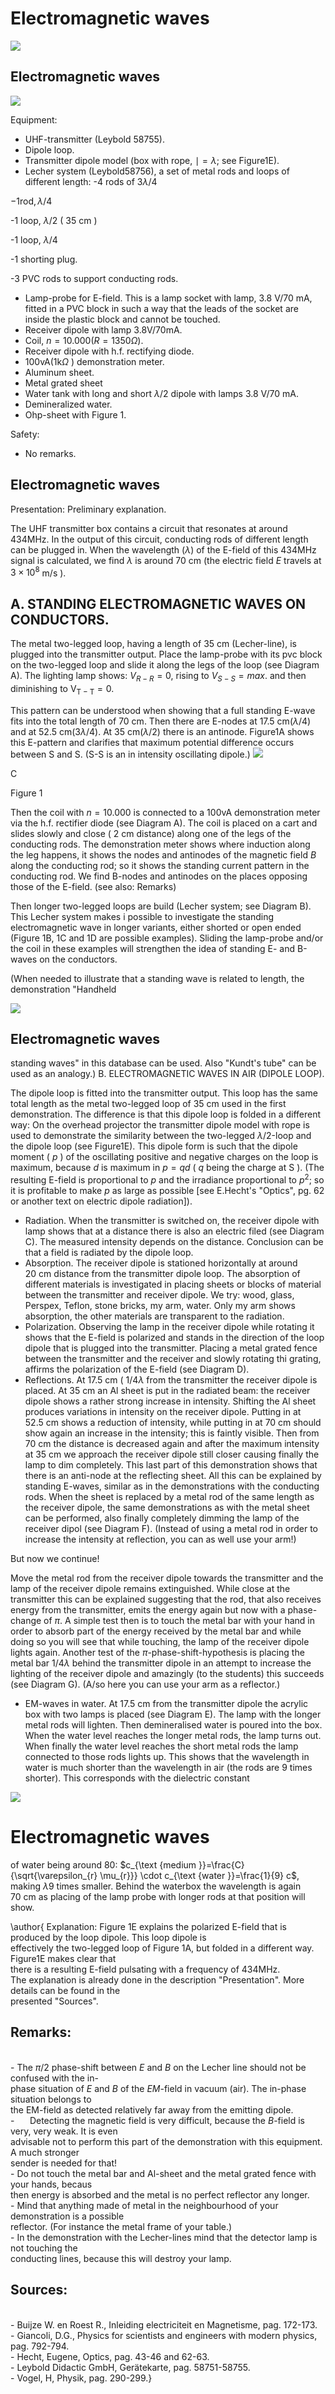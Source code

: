 # Electromagnetic waves 

![](https://cdn.mathpix.com/cropped/2024_06_24_45f0ffeca366dea48cb3g-1.jpg?height=1962&width=1742&top_left_y=310&top_left_x=228)

## Electromagnetic waves

![](https://cdn.mathpix.com/cropped/2024_06_24_45f0ffeca366dea48cb3g-2.jpg?height=1022&width=1533&top_left_y=323&top_left_x=450)

Equipment:

- UHF-transmitter (Leybold 58755).
- Dipole loop.
- Transmitter dipole model (box with rope, $\mid=\lambda$; see Figure1E).
- Lecher system (Leybold58756), a set of metal rods and loops of different length: -4 rods of $3 \lambda / 4$

$-1 \mathrm{rod}, \lambda / 4$

-1 loop, $\lambda / 2$ ( $35 \mathrm{~cm}$ )

-1 loop, $\lambda / 4$

-1 shorting plug.

-3 PVC rods to support conducting rods.

- Lamp-probe for E-field. This is a lamp socket with lamp, $3.8 \mathrm{~V} / 70 \mathrm{~mA}$, fitted in a PVC block in such a way that the leads of the socket are inside the plastic block and cannot be touched.
- Receiver dipole with lamp 3.8V/70mA.
- Coil, $n=10.000(R=1350 \Omega)$.
- Receiver dipole with h.f. rectifying diode.
- $100 \mathrm{vA}(1 \mathrm{k} \Omega$ ) demonstration meter.
- Aluminum sheet.
- Metal grated sheet
- Water tank with long and short $\lambda / 2$ dipole with lamps $3.8 \mathrm{~V} / 70 \mathrm{~mA}$.
- Demineralized water.
- Ohp-sheet with Figure 1.

Safety:

- No remarks.


## Electromagnetic waves

Presentation: Preliminary explanation.

The UHF transmitter box contains a circuit that resonates at around $434 \mathrm{MHz}$. In the output of this circuit, conducting rods of different length can be plugged in. When the wavelength $(\lambda)$ of the E-field of this $434 \mathrm{MHz}$ signal is calculated, we find $\lambda$ is around $70 \mathrm{~cm}$ (the electric field $E$ travels at $3 \times 10^{8}$ $\mathrm{m} / \mathrm{s}$ ).

## A. STANDING ELECTROMAGNETIC WAVES ON CONDUCTORS.

The metal two-legged loop, having a length of $35 \mathrm{~cm}$ (Lecher-line), is plugged into the transmitter output. Place the lamp-probe with its pvc block on the two-legged loop and slide it along the legs of the loop (see Diagram A). The lighting lamp shows: $V_{R-R}=0$, rising to $V_{S-S}=m a x$. and then diminishing to $\mathrm{V}_{\mathrm{T}-\mathrm{T}}=0$.

This pattern can be understood when showing that a full standing E-wave fits into the total length of $70 \mathrm{~cm}$. Then there are E-nodes at $17.5 \mathrm{~cm}(\lambda / 4)$ and at $52.5 \mathrm{~cm}(3 \lambda / 4)$. At $35 \mathrm{~cm}(\lambda / 2)$ there is an antinode. Figure1A shows this E-pattern and clarifies that maximum potential difference occurs between $\mathrm{S}$ and $\mathrm{S}$. (S-S is an in intensity oscillating dipole.)
![](https://cdn.mathpix.com/cropped/2024_06_24_45f0ffeca366dea48cb3g-3.jpg?height=844&width=1422&top_left_y=1002&top_left_x=570)

C

Figure 1

Then the coil with $n=10.000$ is connected to a $100 \mathrm{vA}$ demonstration meter via the h.f. rectifier diode (see Diagram A). The coil is placed on a cart and slides slowly and close ( $2 \mathrm{~cm}$ distance) along one of the legs of the conducting rods. The demonstration meter shows where induction along the leg happens, it shows the nodes and antinodes of the magnetic field $B$ along the conducting rod; so it shows the standing current pattern in the conducting rod. We find B-nodes and antinodes on the places opposing those of the E-field. (see also: Remarks)

Then longer two-legged loops are build (Lecher system; see Diagram B). This Lecher system makes i possible to investigate the standing electromagnetic wave in longer variants, either shorted or open ended (Figure 1B, 1C and 1D are possible examples). Sliding the lamp-probe and/or the coil in these examples will strengthen the idea of standing E- and B-waves on the conductors.

(When needed to illustrate that a standing wave is related to length, the demonstration "Handheld

![](https://cdn.mathpix.com/cropped/2024_06_24_45f0ffeca366dea48cb3g-3.jpg?height=251&width=577&top_left_y=2513&top_left_x=1436)

## Electromagnetic waves

standing waves" in this database can be used. Also "Kundt's tube" can be used as an analogy.) B. ELECTROMAGNETIC WAVES IN AIR (DIPOLE LOOP).

The dipole loop is fitted into the transmitter output. This loop has the same total length as the metal two-legged loop of $35 \mathrm{~cm}$ used in the first demonstration. The difference is that this dipole loop is folded in a different way: On the overhead projector the transmitter dipole model with rope is used to demonstrate the similarity between the two-legged $\lambda / 2$-loop and the dipole loop (see Figure1E). This dipole form is such that the dipole moment ( $p$ ) of the oscillating positive and negative charges on the loop is maximum, because $d$ is maximum in $p=q d$ ( $q$ being the charge at $\mathrm{S}$ ). (The resulting $\mathrm{E}$-field is proportional to $p$ and the irradiance proportional to $p^{2}$; so it is profitable to make $p$ as large as possible [see E.Hecht's "Optics", pg. 62 or another text on electric dipole radiation]).

- Radiation. When the transmitter is switched on, the receiver dipole with lamp shows that at a distance there is also an electric filed (see Diagram C). The measured intensity depends on the distance. Conclusion can be that a field is radiated by the dipole loop.
- Absorption. The receiver dipole is stationed horizontally at around $20 \mathrm{~cm}$ distance from the transmitter dipole loop. The absorption of different materials is investigated in placing sheets or blocks of material between the transmitter and receiver dipole. We try: wood, glass, Perspex, Teflon, stone bricks, my arm, water. Only my arm shows absorption, the other materials are transparent to the radiation.
- Polarization. Observing the lamp in the receiver dipole while rotating it shows that the E-field is polarized and stands in the direction of the loop dipole that is plugged into the transmitter. Placing a metal grated fence between the transmitter and the receiver and slowly rotating thi grating, affirms the polarization of the E-field (see Diagram D).
- Reflections. At $17.5 \mathrm{~cm}$ ( $1 / 4 \lambda$ from the transmitter the receiver dipole is placed. At $35 \mathrm{~cm}$ an Al sheet is put in the radiated beam: the receiver dipole shows a rather strong increase in intensity. Shifting the Al sheet produces variations in intensity on the receiver dipole. Putting in at $52.5 \mathrm{~cm}$ shows a reduction of intensity, while putting in at $70 \mathrm{~cm}$ should show again an increase in the intensity; this is faintly visible. Then from $70 \mathrm{~cm}$ the distance is decreased again and after the maximum intensity at $35 \mathrm{~cm}$ we approach the receiver dipole still closer causing finally the lamp to dim completely. This last part of this demonstration shows that there is an anti-node at the reflecting sheet. All this can be explained by standing E-waves, similar as in the demonstrations with the conducting rods. When the sheet is replaced by a metal rod of the same length as the receiver dipole, the same demonstrations as with the metal sheet can be performed, also finally completely dimming the lamp of the receiver dipol (see Diagram F). (Instead of using a metal rod in order to increase the intensity at reflection, you can as well use your arm!)

But now we continue!

Move the metal rod from the receiver dipole towards the transmitter and the lamp of the receiver dipole remains extinguished. While close at the transmitter this can be explained suggesting that the rod, that also receives energy from the transmitter, emits the energy again but now with a phase-change of $\pi$. A simple test then is to touch the metal bar with your hand in order to absorb part of the energy received by the metal bar and while doing so you will see that while touching, the lamp of the receiver dipole lights again. Another test of the $\pi$-phase-shift-hypothesis is placing the metal bar $1 / 4 \lambda$ behind the transmitter dipole in an attempt to increase the lighting of the receiver dipole and amazingly (to the students) this succeeds (see Diagram G). (A/so here you can use your arm as a reflector.)

- EM-waves in water. At $17.5 \mathrm{~cm}$ from the transmitter dipole the acrylic box with two lamps is placed (see Diagram E). The lamp with the longer metal rods will lighten. Then demineralised water is poured into the box. When the water level reaches the longer metal rods, the lamp turns out. When finally the water level reaches the short metal rods the lamp connected to those rods lights up. This shows that the wavelength in water is much shorter than the wavelength in air (the rods are 9 times shorter). This corresponds with the dielectric constant

![](https://cdn.mathpix.com/cropped/2024_06_24_45f0ffeca366dea48cb3g-4.jpg?height=255&width=577&top_left_y=2511&top_left_x=1433)

# Electromagnetic waves 

of water being around 80: $c_{\text {medium }}=\frac{C}{\sqrt{\varepsilon_{r} \mu_{r}}} \cdot c_{\text {water }}=\frac{1}{9} c$, making $\lambda 9$ times smaller. Behind the waterbox the wavelength is again $70 \mathrm{~cm}$ as placing of the lamp probe with longer rods at that position will show.

\author{
Explanation: Figure $1 \mathrm{E}$ explains the polarized E-field that is produced by the loop dipole. This loop dipole is <br> effectively the two-legged loop of Figure 1A, but folded in a different way. Figure1E makes clear that <br> there is a resulting E-field pulsating with a frequency of $434 \mathrm{MHz}$. <br> The explanation is already done in the description "Presentation". More details can be found in the <br> presented "Sources".

## Remarks:

 <br> - The $\pi / 2$ phase-shift between $E$ and $B$ on the Lecher line should not be confused with the in- <br> phase situation of $E$ and $B$ of the $E M$-field in vacuum (air). The in-phase situation belongs to <br> the EM-field as detected relatively far away from the emitting dipole. <br> - $\quad$ Detecting the magnetic field is very difficult, because the $B$-field is very, very weak. It is even <br> advisable not to perform this part of the demonstration with this equipment. A much stronger <br> sender is needed for that! <br> - Do not touch the metal bar and Al-sheet and the metal grated fence with your hands, becaus <br> then energy is absorbed and the metal is no perfect reflector any longer. <br> - Mind that anything made of metal in the neighbourhood of your demonstration is a possible <br> reflector. (For instance the metal frame of your table.) <br> - In the demonstration with the Lecher-lines mind that the detector lamp is not touching the <br> conducting lines, because this will destroy your lamp.
## Sources:

 <br> - Buijze W. en Roest R., Inleiding electriciteit en Magnetisme, pag. 172-173. <br> - Giancoli, D.G., Physics for scientists and engineers with modern physics, pag. 792-794. <br> - Hecht, Eugene, Optics, pag. 43-46 and 62-63. <br> - Leybold Didactic GmbH, Gerätekarte, pag. 58751-58755. <br> - Vogel, H, Physik, pag. 290-299.}

